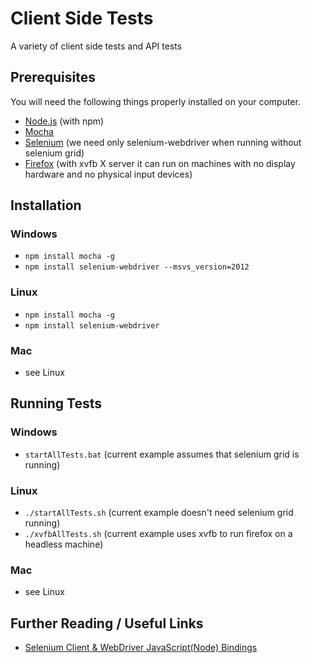 # Client Side Tests
A variety of client side tests and API tests

## Prerequisites
You will need the following things properly installed on your computer.
* [Node.js](http://nodejs.org/) (with npm)
* [Mocha](http://mochajs.org/)
* [Selenium](http://www.seleniumhq.org/) (we need only selenium-webdriver when running without selenium grid)
* [Firefox](https://www.mozilla.org/) (with xvfb X server it can run on machines with no display hardware and no physical input devices)

## Installation
### Windows
* `npm install mocha -g`
* `npm install selenium-webdriver --msvs_version=2012`

### Linux
* `npm install mocha -g`
* `npm install selenium-webdriver`

### Mac
* see Linux

## Running Tests
### Windows
* `startAllTests.bat` (current example assumes that selenium grid is running)

### Linux
* `./startAllTests.sh` (current example doesn't need selenium grid running)
* `./xvfbAllTests.sh` (current example uses xvfb to run firefox on a headless machine)

### Mac
* see Linux

## Further Reading / Useful Links
* [Selenium Client & WebDriver JavaScript(Node) Bindings](http://seleniumhq.github.io/selenium/docs/api/javascript/index.html)
